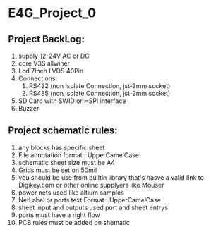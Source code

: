 # E4G_Project_0

## Project BackLog:
1. supply 12-24V AC or DC
2. core V3S allwiner
3. Lcd 7Inch LVDS 40Pin
4. Connections:
   1. RS422 (non isolate Connection, jst-2mm socket)
   2. RS485 (non isolate Connection, jst-2mm socket)
5. SD Card with SWID or HSPI interface
6. Buzzer

## Project schematic rules:

1.  any blocks has specific sheet
2.  File annotation format : UpperCamelCase
3.  schematic sheet size must be A4
4.  Grids must be set on 50mil
5.  you should be use from builtin library that's hasve a valid link to Digikey.com or other online supplyers like Mouser
6.  power nets used like altium samples
7.  NetLabel or ports text Format : UpperCamelCase
8.  sheet input and outputs used port and sheet entrys
9.  ports must have a right flow
10. PCB rules must be added on shematic